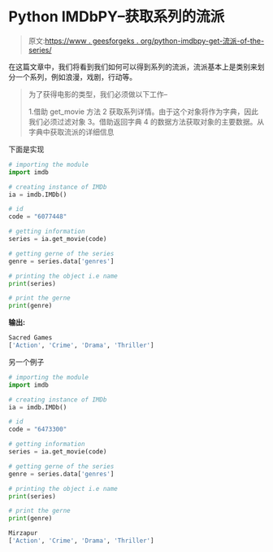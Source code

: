 # Python IMDbPY–获取系列的流派

> 原文:[https://www . geesforgeks . org/python-imdbpy-get-流派-of-the-series/](https://www.geeksforgeeks.org/python-imdbpy-getting-genres-of-the-series/)

在这篇文章中，我们将看到我们如何可以得到系列的流派，流派基本上是类别来划分一个系列，例如浪漫，戏剧，行动等。

> 为了获得电影的类型，我们必须做以下工作–
> 
> 1.借助 get_movie 方法
> 2 获取系列详情。由于这个对象将作为字典，因此我们必须过滤对象
> 3。借助返回字典
> 4 的数据方法获取对象的主要数据。从字典中获取流派的详细信息

下面是实现

```py
# importing the module
import imdb

# creating instance of IMDb
ia = imdb.IMDb()

# id
code = "6077448"

# getting information
series = ia.get_movie(code)

# getting gerne of the series
genre = series.data['genres']

# printing the object i.e name
print(series)

# print the gerne
print(genre)
```

**输出:**

```py
Sacred Games
['Action', 'Crime', 'Drama', 'Thriller']
```

另一个例子

```py
# importing the module
import imdb

# creating instance of IMDb
ia = imdb.IMDb()

# id
code = "6473300"

# getting information
series = ia.get_movie(code)

# getting gerne of the series
genre = series.data['genres']

# printing the object i.e name
print(series)

# print the gerne
print(genre)
```

```py
Mirzapur
['Action', 'Crime', 'Drama', 'Thriller']
```